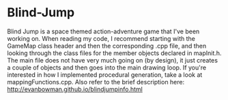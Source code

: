 # Blind-Jump
Blind Jump is a space themed action-adventure game that I've been working on. When reading my code, I recommend starting with the GameMap class header and then the corresponding .cpp file, and then looking through the class files for the member objects declared in mapInit.h. The main file does not have very much going on (by design), it just creates a couple of objects and then goes into the main drawing loop.
If you're interested in how I implemented procedural generation, take a look at mappingFunctions.cpp. Also refer to the brief description here: http://evanbowman.github.io/blindjumpinfo.html
